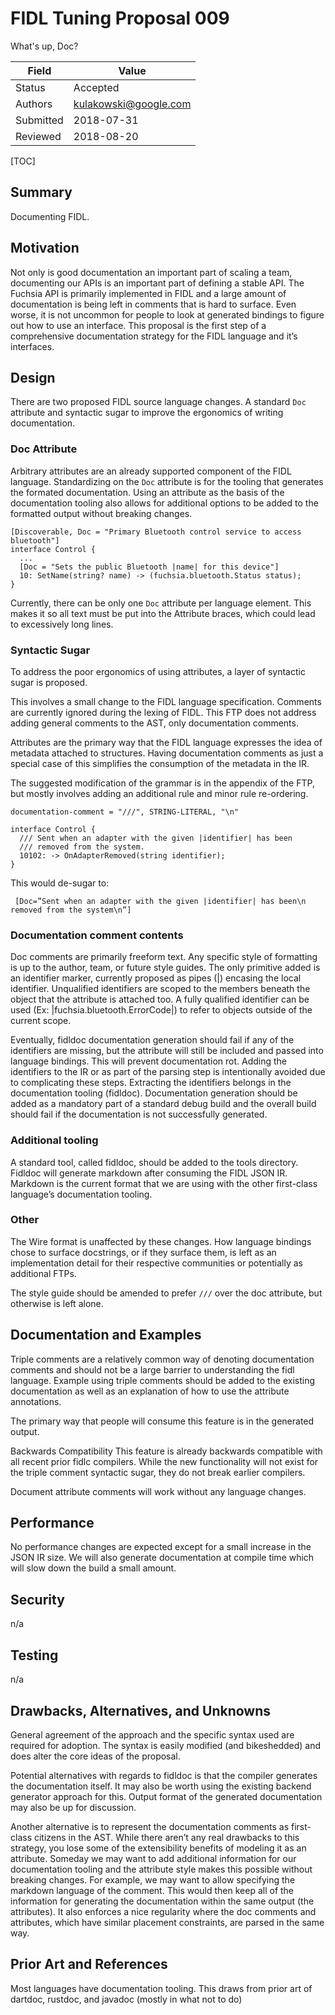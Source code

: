 # FIDL Tuning Proposal 009

What's up, Doc?

Field     | Value
----------|--------------------------
Status    | Accepted
Authors   | kulakowski@google.com
Submitted | 2018-07-31
Reviewed  | 2018-08-20

[TOC]

## Summary

Documenting FIDL.

## Motivation

Not only is good documentation an important part of scaling a team, documenting our APIs is an important part of defining a stable API. The Fuchsia API is primarily implemented in FIDL and a large amount of documentation is being left in comments that is hard to surface. Even worse, it is not uncommon for people to look at generated bindings to figure out how to use an interface. This proposal is the first step of a comprehensive documentation strategy for the FIDL language and it’s interfaces.

## Design

There are two proposed FIDL source language changes. A standard `Doc` attribute and syntactic sugar to improve the ergonomics of writing documentation.


### Doc Attribute
Arbitrary attributes are an already supported component of the FIDL language. Standardizing on the `Doc` attribute is for the tooling that generates the formated documentation. Using an attribute as the basis of the documentation tooling also allows for additional options to be added to the formatted output without breaking changes.


```FIDL
[Discoverable, Doc = "Primary Bluetooth control service to access bluetooth"]
interface Control {
  ...
  [Doc = "Sets the public Bluetooth |name| for this device"]
  10: SetName(string? name) -> (fuchsia.bluetooth.Status status);
}
```
Currently, there can be only one `Doc` attribute per language element. This makes it so all text must be put into the Attribute braces, which could lead to excessively long lines.


### Syntactic Sugar

To address the poor ergonomics of using attributes, a layer of syntactic sugar is proposed.

This involves a small change to the FIDL language specification. Comments are currently ignored during the lexing of FIDL. This FTP does not address adding general comments to the AST, only documentation comments.


Attributes are the primary way that the FIDL language expresses the idea of metadata attached to structures. Having documentation comments as just a special case of this simplifies the consumption of the metadata in the IR.


The suggested modification of the grammar is in the appendix of the FTP, but mostly involves adding an additional rule and minor rule re-ordering.

``` documentation-comment = "///", STRING-LITERAL, "\n" ```

```
interface Control {
  /// Sent when an adapter with the given |identifier| has been
  /// removed from the system.
  10102: -> OnAdapterRemoved(string identifier);
}

```

This would de-sugar to:
```
 [Doc=”Sent when an adapter with the given |identifier| has been\n removed from the system\n”]
```

### Documentation comment contents
Doc comments are primarily freeform text. Any specific style of formatting is up to the author, team, or future style guides. The only primitive added is an identifier marker, currently proposed as pipes (|) encasing the local identifier. Unqualified identifiers are scoped to the members beneath the object that the attribute is attached too. A fully qualified identifier can be used (Ex: |fuchsia.bluetooth.ErrorCode|) to refer to objects outside of the current scope.


Eventually, fidldoc documentation generation should fail if any of the identifiers are missing, but the attribute will still be included and passed into language bindings. This will prevent documentation rot. Adding the identifiers to the IR or as part of the parsing step is intentionally avoided due to complicating these steps. Extracting the identifiers belongs in the documentation tooling (fidldoc). Documentation generation should be added as a mandatory part of a standard debug build and the overall build should fail if the documentation is not successfully generated.


### Additional tooling
A standard tool, called fidldoc, should be added to the tools directory. Fidldoc will generate markdown after consuming the FIDL JSON IR.
Markdown is the current format that we are using with the other first-class language’s documentation tooling.


### Other
The Wire format is unaffected by these changes. How language bindings chose to surface docstrings, or if they surface them, is left as an implementation detail for their respective communities or potentially as additional FTPs.

The style guide should be amended to prefer `///` over the doc attribute, but otherwise is left alone.


## Documentation and Examples
Triple comments are a relatively common way of  denoting documentation comments and should not be a large barrier to understanding the fidl language.
Example using triple comments should be added to the existing documentation as well as an explanation of how to use the attribute annotations.

The primary way that people will consume this feature is in the generated output.


Backwards Compatibility
This feature is already backwards compatible with all recent prior fidlc compilers. While the new functionality will not exist for the triple comment syntactic sugar, they do not break earlier compilers.

Document attribute comments will work without any language changes.

## Performance
No performance changes are expected except for a small increase in the JSON IR size. We will also generate documentation at compile time which will slow down the build a small amount.

## Security

n/a

## Testing

n/a

## Drawbacks, Alternatives, and Unknowns

General agreement of the approach and the specific syntax used are required for adoption. The syntax is easily modified (and bikeshedded) and does alter the core ideas of the proposal.

Potential alternatives with regards to fidldoc is that the compiler generates the documentation itself. It may also be worth using the existing backend generator approach for this. Output format of the generated documentation may also be up for discussion.

Another alternative is to represent the documentation comments as first-class citizens in the AST. While there aren’t any real drawbacks to this strategy, you lose some of the extensibility benefits of modeling it as an attribute. Someday we may want to add additional information for our documentation tooling and the attribute style makes this possible without breaking changes. For example, we may want to allow specifying the markdown language of the comment. This would then keep all of the information for generating the documentation within the same output (the attributes). It also enforces a nice regularity where the doc comments and attributes, which have similar placement constraints, are parsed in the same way.

## Prior Art and References
Most languages have documentation tooling. This draws from prior art of dartdoc, rustdoc, and javadoc (mostly in what not to do)
